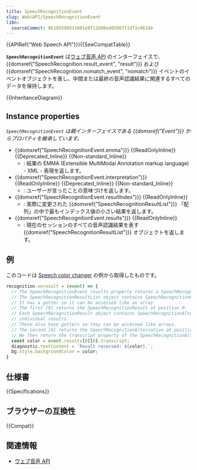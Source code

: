 ```yaml
---
title: SpeechRecognitionEvent
slug: Web/API/SpeechRecognitionEvent
l10n:
  sourceCommit: 06105598d11001e9f12d80ad05087f1df3c0634b
---
```


{{APIRef("Web Speech API")}}{{SeeCompatTable}}

**`SpeechRecognitionEvent`** は[ウェブ音声 API](/ja/docs/Web/API/Web_Speech_API) のインターフェイスで、 {{domxref("SpeechRecognition.result_event", "result")}} および {{domxref("SpeechRecognition.nomatch_event", "nomatch")}} イベントのイベントオブジェクトを表し、中間または最終の音声認識結果に関連するすべてのデータを保持します。

{{InheritanceDiagram}}

## Instance properties

_`SpeechRecognitionEvent` は親インターフェイスである {{domxref("Event")}} からプロパティを継承しています。_

- {{domxref("SpeechRecognitionEvent.emma")}} {{ReadOnlyInline}} {{Deprecated_Inline}} {{Non-standard_Inline}}
  - : 結果の EMMA (Extensible MultiModal Annotation markup language) - XML - 表現を返します。
- {{domxref("SpeechRecognitionEvent.interpretation")}} {{ReadOnlyInline}} {{Deprecated_Inline}} {{Non-standard_Inline}}
  - : ユーザーが言ったことの意味づけを返します。
- {{domxref("SpeechRecognitionEvent.resultIndex")}} {{ReadOnlyInline}}
  - : 実際に変更された {{domxref("SpeechRecognitionResultList")}} 「配列」の中で最もインデックス値の小さい結果を返します。
- {{domxref("SpeechRecognitionEvent.results")}} {{ReadOnlyInline}}
  - : 現在のセッションのすべての音声認識結果を表す {{domxref("SpeechRecognitionResultList")}} オブジェクトを返します。

## 例

このコードは [Speech color changer](https://github.com/mdn/dom-examples/blob/main/web-speech-api/speech-color-changer/script.js) の例から取得したものです。

```js
recognition.onresult = (event) => {
  // The SpeechRecognitionEvent results property returns a SpeechRecognitionResultList object
  // The SpeechRecognitionResultList object contains SpeechRecognitionResult objects.
  // It has a getter so it can be accessed like an array
  // The first [0] returns the SpeechRecognitionResult at position 0.
  // Each SpeechRecognitionResult object contains SpeechRecognitionAlternative objects that contain
  // individual results.
  // These also have getters so they can be accessed like arrays.
  // The second [0] returns the SpeechRecognitionAlternative at position 0.
  // We then return the transcript property of the SpeechRecognitionAlternative object
  const color = event.results[0][0].transcript;
  diagnostic.textContent = `Result received: ${color}.`;
  bg.style.backgroundColor = color;
}
```

## 仕様書

{{Specifications}}

## ブラウザーの互換性

{{Compat}}

## 関連情報

- [ウェブ音声 API](/ja/docs/Web/API/Web_Speech_API)
